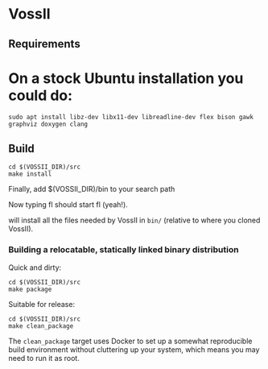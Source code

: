 # VossII

## Requirements
# On a stock Ubuntu installation you could do:

`sudo apt install libz-dev libx11-dev libreadline-dev flex bison gawk graphviz doxygen clang`

## Build

```
cd $(VOSSII_DIR)/src
make install
```


Finally, add $(VOSSII_DIR)/bin to your search path

Now typing fl should start fl (yeah!).


will install all the files needed by VossII in `bin/` (relative to where you
cloned VossII).


### Building a relocatable, statically linked binary distribution

Quick and dirty:

```
cd $(VOSSII_DIR)/src
make package
```

Suitable for release:

```
cd $(VOSSII_DIR)/src
make clean_package
```

The `clean_package` target uses Docker to set up a somewhat reproducible
build environment without cluttering up your system,
which means you may need to run it as root.
